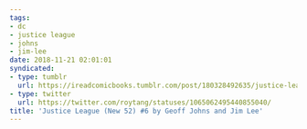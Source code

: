 ```yaml
---
tags:
- dc
- justice league
- johns
- jim-lee
date: 2018-11-21 02:01:01
syndicated:
- type: tumblr
  url: https://ireadcomicbooks.tumblr.com/post/180328492635/justice-league-new-52-6-by-geoff-johns-and-jim
- type: twitter
  url: https://twitter.com/roytang/statuses/1065062495440855040/
title: 'Justice League (New 52) #6 by Geoff Johns and Jim Lee'
---
```


